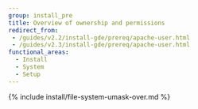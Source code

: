 ```yaml
---
group: install_pre
title: Overview of ownership and permissions
redirect_from:
 - /guides/v2.2/install-gde/prereq/apache-user.html
 - /guides/v2.3/install-gde/prereq/apache-user.html
functional_areas:
  - Install
  - System
  - Setup
---
```


{% include install/file-system-umask-over.md %}
